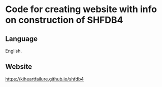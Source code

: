 # Code for creating website with info on construction of SHFDB4

## Language 

English. 

## Website

https://kiheartfailure.github.io/shfdb4
